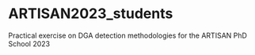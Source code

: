 # ARTISAN2023_students
Practical exercise on DGA detection methodologies for the ARTISAN PhD School 2023
